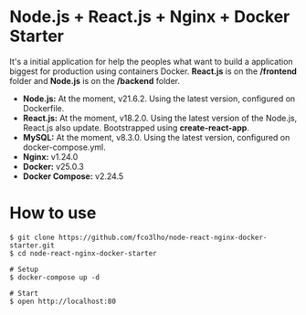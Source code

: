 # Node.js + React.js + Nginx + Docker Starter

It's a initial application for help the peoples what want to build a application biggest for production using containers Docker. **React.js** is on the **/frontend** folder and **Node.js** is on the **/backend** folder.

  - **Node.js:** At the moment, v21.6.2. Using the latest version, configured on Dockerfile. 
  - **React.js:** At the moment, v18.2.0. Using the latest version of the Node.js, React.js also update. Bootstrapped using **create-react-app**.
  - **MySQL:** At the moment, v8.3.0. Using the latest version, configured on docker-compose.yml.
  - **Nginx:** v1.24.0
  - **Docker:** v25.0.3
  - **Docker Compose:** v2.24.5
  
# How to use

```shell
$ git clone https://github.com/fco3lho/node-react-nginx-docker-starter.git
$ cd node-react-nginx-docker-starter

# Setup
$ docker-compose up -d

# Start
$ open http://localhost:80
```


